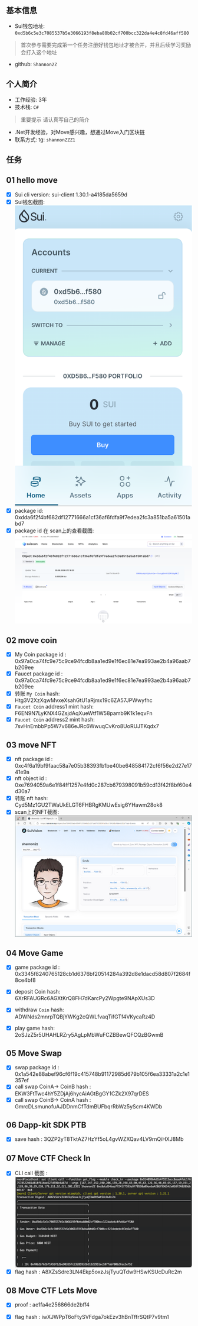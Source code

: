 ## 基本信息
- Sui钱包地址: `0xd5b6c5e3c7085537b5e3066193f8eba80b02cf700bcc322da4e4c8fd46aff580`
> 首次参与需要完成第一个任务注册好钱包地址才被合并，并且后续学习奖励会打入这个地址
- github: `Shannon2Z`

## 个人简介
- 工作经验: 3年
- 技术栈: `C#`
> 重要提示 请认真写自己的简介
- .Net开发经验，对Move感兴趣，想通过Move入门区块链
- 联系方式: tg: `shannonZZZ1`

## 任务

##   01 hello move  
- [x] Sui cli version: sui-client 1.30.1-a4185da5659d
- [x] Sui钱包截图: ![Sui钱包截图](./notes/m.png)
- [x] package id: 0xdda6f2f4bf682df12771666a1cf36af6fdfa9f7edea2fc3a851ba5a61501abd7
- [x] package id 在 scan上的查看截图:![Scan截图](./notes/n.png)

##   02 move coin
- [x] My Coin package id : 0x97a0ca74fc9e75c9ce94fcdb8aa1ed9e1f6ec81e7ea993ae2b4a96aab7b209ee
- [x] Faucet package id :  0x97a0ca74fc9e75c9ce94fcdb8aa1ed9e1f6ec81e7ea993ae2b4a96aab7b209ee
- [x] 转账 `My Coin` hash: Htg3V2XzXqwMvxeXsahGtU1aRjmx19c6ZA57JPWwyfhc
- [x] `Faucet Coin` address1 mint hash: F6EN9N7LyKNX4GZsjdAqXueWtf1W58pamb9K1k1eqvFn
- [x] `Faucet Coin` address2 mint hash: 7svHnEmbbPp5W7v686eJRc6WwuqCvKro8UoRUJTKqdx7

##   03 move NFT
- [x] nft package id : 0xc4f6a19bf9faac58a7e05b38393fb1be40be648584172cf6f56e2d27e1741e9a
- [x] nft object id : 0xe7694059a6e1f84ff1257e4fd0c287cb679398091b59cd13f42f8bf60e4d30a7
- [x] 转账 nft  hash:  Cyd5Mz1GU2TWaUkELGT6FHBRgKMUwEsig6YHawm28ok8
- [x] scan上的NFT截图:![Scan截图](./code/task3/屏幕截图2024-08-14-223534.png)

##   04 Move Game
- [x] game package id : 0x3345f8240765128cb1d6376bf20514284a392d8e1dacd58d807f2684f8ce4bf8
- [x] deposit Coin hash: 6XrRFAUGRc6AGXtKrQ8FH7dKarcPy2Wpgte9NApXUs3D
- [x] withdraw `Coin` hash: ADWNds2mnrpTQBjYWKg2cQWLfvaqTifGTf4VKycaRz4D
- [x] play game hash:  2oSJzZ5r5UHAHLRZry5AgLpMbWuFCZBBewQFCQzBGwmB


##   05 Move Swap
- [x] swap package id : 0x1a542e88abef96cf6f19c415748b91172985d679b105f6ea33331a2c1e1357ef
- [x] call swap CoinA-> CoinB  hash : EKW3FtTwc4hY5ZDjAj6hycAiAGtBgGY1CZk2X97qrDES
- [x] call swap CoinB-> CoinA  hash : GmrcDLsmunofuAJDDnmCfTdmBUFbqrRbWz5yScm4KWDb

##   06 Dapp-kit SDK PTB
- [x] save hash : 3QZP2yT8TktAZ7HzYf5oL4gvWZXQav4LV9rnQiHXJ8Mb

##   07 Move CTF Check In
- [x] CLI call 截图 : ![截图](./notes/k.png)
- [x] flag hash : A8XZsSdre3LN4Ekp5oxzJsjTyuQTdw9HSwKSUcDuRc2m

##   08 Move CTF Lets Move
- [x] proof :  ae1fa4e256866de2bff4
- [x] flag hash : iwXJWPpT6oFtySVFdga7okEzv3hBnTffrSQtP7v9tm1

